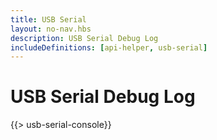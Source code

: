```yaml
---
title: USB Serial
layout: no-nav.hbs
description: USB Serial Debug Log
includeDefinitions: [api-helper, usb-serial]
---
```


# USB Serial Debug Log

{{> usb-serial-console}}
